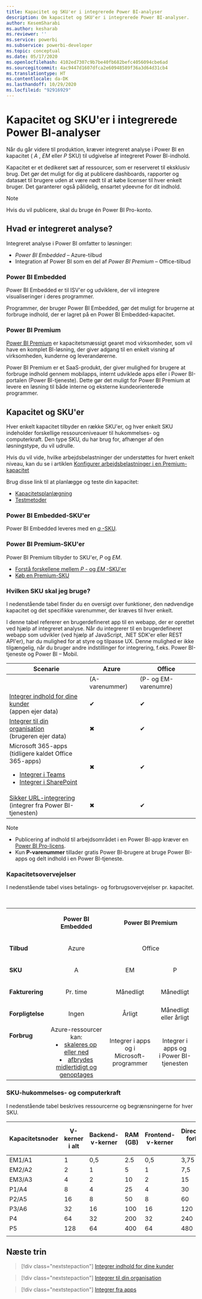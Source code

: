 ```yaml
---
title: Kapacitet og SKU'er i integrerede Power BI-analyser
description: Om kapacitet og SKU'er i integrerede Power BI-analyser.
author: KesemSharabi
ms.author: kesharab
ms.reviewer: ''
ms.service: powerbi
ms.subservice: powerbi-developer
ms.topic: conceptual
ms.date: 05/17/2020
ms.openlocfilehash: 4102ed7307c9b7be40fb682befc4056094cbe6ad
ms.sourcegitcommit: 4ac9447d1607dfca2e60948589f36a3d64d31cb4
ms.translationtype: HT
ms.contentlocale: da-DK
ms.lasthandoff: 10/29/2020
ms.locfileid: "92916929"
---
```

# <a name="capacity-and-skus-in-power-bi-embedded-analytics"></a>Kapacitet og SKU'er i integrerede Power BI-analyser

Når du går videre til produktion, kræver integreret analyse i Power BI en kapacitet ( *A* , *EM* eller *P* SKU) til udgivelse af integreret Power BI-indhold.

Kapacitet er et dedikeret sæt af ressourcer, som er reserveret til eksklusiv brug. Det gør det muligt for dig at publicere dashboards, rapporter og datasæt til brugere uden at være nødt til at købe licenser til hver enkelt bruger. Det garanterer også pålidelig, ensartet ydeevne for dit indhold.

>[!NOTE]
>Hvis du vil publicere, skal du bruge én Power BI Pro-konto.

## <a name="what-is-embedded-analytics"></a>Hvad er integreret analyse?

Integreret analyse i Power BI omfatter to løsninger:
* *Power BI Embedded* – Azure-tilbud
* Integration af Power BI som en del af *Power BI Premium* – Office-tilbud

### <a name="power-bi-embedded"></a>Power BI Embedded

Power BI Embedded er til ISV'er og udviklere, der vil integrere visualiseringer i deres programmer.

Programmer, der bruger Power BI Embedded, gør det muligt for brugerne at forbruge indhold, der er lagret på en Power BI Embedded-kapacitet.

### <a name="power-bi-premium"></a>Power BI Premium

[Power BI Premium](../../admin/service-premium-what-is.md) er kapacitetsmæssigt gearet mod virksomheder, som vil have en komplet BI-løsning, der giver adgang til en enkelt visning af virksomheden, kunderne og leverandørerne.

Power BI Premium er et SaaS-produkt, der giver mulighed for brugere at forbruge indhold gennem mobilapps, internt udviklede apps eller i Power BI-portalen (Power BI-tjeneste). Dette gør det muligt for Power BI Premium at levere en løsning til både interne og eksterne kundeorienterede programmer.

## <a name="capacity-and-skus"></a>Kapacitet og SKU'er

Hver enkelt kapacitet tilbyder en række SKU'er, og hver enkelt SKU indeholder forskellige ressourceniveauer til hukommelses- og computerkraft. Den type SKU, du har brug for, afhænger af den løsningstype, du vil udrulle.

Hvis du vil vide, hvilke arbejdsbelastninger der understøttes for hvert enkelt niveau, kan du se i artiklen [Konfigurer arbejdsbelastninger i en Premium-kapacitet](../../admin/service-admin-premium-workloads.md)

Brug disse link til at planlægge og teste din kapacitet:
* [Kapacitetsplanlægning](embedded-capacity-planning.md)
* [Testmetoder](../../admin/service-premium-capacity-optimize.md#testing-approaches)

### <a name="power-bi-embedded-skus"></a>Power BI Embedded-SKU'er

Power BI Embedded leveres med en [*a* -SKU](../../admin/service-admin-premium-purchase.md#purchase-a-skus-for-testing-and-other-scenarios).

### <a name="power-bi-premium-skus"></a>Power BI Premium-SKU'er

Power BI Premium tilbyder to SKU'er, *P* og *EM*.
* [Forstå forskellene mellem *P* - og *EM* -SKU'er](../../admin/service-premium-what-is.md#subscriptions-and-licensing)
* [Køb en Premium-SKU](../../admin/service-admin-premium-purchase.md)

### <a name="which-sku-should-i-use"></a>Hvilken SKU skal jeg bruge?

I nedenstående tabel finder du en oversigt over funktioner, den nødvendige kapacitet og det specifikke varenummer, der kræves til hver enkelt.

I denne tabel refererer en brugerdefineret app til en webapp, der er oprettet ved hjælp af integreret analyse. Når du integrerer til en brugerdefineret webapp som udvikler (ved hjælp af JavaScript, .NET SDK'er eller REST API'er), har du mulighed for at styre og tilpasse UX. Denne mulighed er ikke tilgængelig, når du bruger andre indstillinger for integrering, f.eks. Power BI-tjeneste og Power BI – Mobil.

| Scenarie | Azure   | Office          |
|----------|---------|-----------------|
|          | (A-varenummer) | (P- og EM-varenumre) |
|[Integrer indhold for dine kunder](embed-sample-for-customers.md)</br>(appen ejer data)     |✔        |✔        |
|[Integrer til din organisation](embed-sample-for-your-organization.md)</br>(brugeren ejer data)     |✖        |✔         |
|Microsoft 365-apps</br>(tidligere kaldet Office 365-apps)<ul><li>[Integrer i Teams](../../collaborate-share/service-embed-report-microsoft-teams.md)</li><li>[Integrer i SharePoint](../../collaborate-share/service-embed-report-spo.md)</li></ul>     |✖        |✔        |
|[Sikker URL-integrering](../../collaborate-share/service-embed-secure.md)</br>(integrer fra Power BI-tjenesten)     |✖        |✔        |

>[!NOTE]
>* Publicering af indhold til arbejdsområdet i en Power BI-app kræver en [Power BI Pro-licens](../../admin/service-admin-purchasing-power-bi-pro.md).
>* Kun **P-varenummer** tillader gratis Power BI-brugere at bruge Power BI-apps og delt indhold i en Power BI-tjeneste.

### <a name="capacity-considerations"></a>Kapacitetsovervejelser

I nedenstående tabel vises betalings- og forbrugsovervejelser pr. kapacitet.

</br>
<table>
<tbody>
<tr>
<td></td>
<td style="text-align: center;"><p><strong>Power BI Embedded</strong></p></td>
<td style="text-align: center;" colspan="2"><p><strong>Power BI Premium</strong></p></td>
</tr>
<tr>
<td><p><strong>Tilbud</strong></p></td>
<td style="text-align: center"><p>Azure</p></td>
<td style="text-align: center" colspan="2"><p>Office</p></td>
</tr>
<tr>
<td><p><strong>SKU</strong></p></td>
<td style="text-align: center"><p>A</p></td>
<td style="text-align: center"><p>EM</p></td>
<td style="text-align: center"><p>P</p></td>
</tr>
<tr>
<td><p><strong>Fakturering</strong></td>
<td style="text-align: center">Pr. time</td>
<td style="text-align: center">Månedligt</td>
<td style="text-align: center">Månedligt</td>
</tr>
<tr>
<td><p><strong>Forpligtelse</strong></td>
<td style="text-align: center">Ingen</td>
<td style="text-align: center">Årligt</td>
<td style="text-align: center">Månedligt eller årligt</td>
</tr>
<tr>
<td valign="top"><p><strong>Forbrug</strong></td>
<td style="text-align: center">Azure-ressourcer kan:<li><a href="azure-pbie-scale-capacity.md">skaleres op eller ned</a></li><li><a href="azure-pbie-pause-start.md">afbrydes midlertidigt og genoptages</a>
</td></li>
<td style="text-align: center">Integrer i apps og i</br> Microsoft-programmer</td>
<td style="text-align: center">Integrer i apps og</br> i Power BI-tjenesten</td>
</tr>
</tbody>
</table>

### <a name="sku-memory-and-computing-power"></a>SKU-hukommelses- og computerkraft

I nedenstående tabel beskrives ressourcerne og begrænsningerne for hver SKU.

| Kapacitetsnoder | V-kerner i alt | Backend-v-kerner | RAM (GB) | Frontend-v-kerner | DirectQuery/direkte forbindelser (pr. sek.) | Parallel opdatering af modeller |
| --- | --- | --- | --- | --- | --- | --- |
| EM1/A1 | 1 | 0,5 | 2.5 | 0,5 | 3,75 | 1 |
| EM2/A2 | 2 | 1 | 5 | 1 | 7,5 | 2 |
| EM3/A3 | 4 | 2 | 10 | 2 | 15 | 3 |
| P1/A4 | 8 | 4 | 25 | 4 | 30 | 6 |
| P2/A5 | 16 | 8 | 50 | 8 | 60 | 12 |
| P3/A6 | 32 | 16 | 100 | 16 | 120 | 24 |
| P4 | 64 | 32 | 200 | 32 | 240 | 48 |
| P5 | 128 | 64 | 400 | 64 | 480 | 96 |
| | | | | | | |

## <a name="next-steps"></a>Næste trin

> [!div class="nextstepaction"]
>[Integrer indhold for dine kunder](embed-sample-for-customers.md)

> [!div class="nextstepaction"]
>[Integrer til din organisation](embed-sample-for-your-organization.md)

> [!div class="nextstepaction"]
> [Integrer fra apps](embed-from-apps.md)